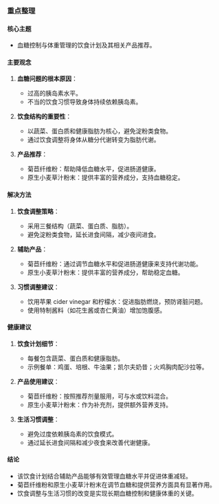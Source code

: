 ### 重点整理

#### 核心主题
- 血糖控制与体重管理的饮食计划及其相关产品推荐。

#### 主要观念
1. **血糖问题的根本原因**：
   - 过高的胰岛素水平。
   - 不当的饮食习惯导致身体持续依赖胰岛素。

2. **饮食结构的重要性**：
   - 以蔬菜、蛋白质和健康脂肪为核心，避免淀粉类食物。
   - 通过饮食调整将身体从糖分代谢转变为脂肪代谢。

3. **产品推荐**：
   - 菊苣纤维粉：帮助降低血糖水平，促进肠道健康。
   - 原生小麦草汁粉末：提供丰富的营养成分，支持血糖稳定。

#### 解决方法
1. **饮食调整策略**：
   - 采用三餐结构（蔬菜、蛋白质、脂肪）。
   - 避免淀粉类食物，延长进食间隔，减少夜间进食。

2. **辅助产品**：
   - 菊苣纤维粉：通过调节血糖水平和促进肠道健康来支持代谢功能。
   - 原生小麦草汁粉末：提供丰富的营养成分，帮助稳定血糖。

3. **习惯调整建议**：
   - 饮用苹果 cider vinegar 和柠檬水：促进脂肪燃烧，预防肾脏问题。
   - 使用特制酱料（如花生酱或杏仁黄油）增加饱腹感。

#### 健康建议
1. **饮食计划细节**：
   - 每餐包含蔬菜、蛋白质和健康脂肪。
   - 示例餐单：鸡蛋、培根、牛油果；凯尔夫奶昔；火鸡胸肉配沙拉等。

2. **产品使用建议**：
   - 菊苣纤维粉：按照推荐剂量服用，可与水或饮料混合。
   - 原生小麦草汁粉末：作为补充剂，提供额外营养支持。

3. **生活习惯调整**：
   - 避免过度依赖胰岛素的饮食模式。
   - 通过延长进食间隔和减少夜食来改善代谢健康。

#### 结论
- 该饮食计划结合辅助产品能够有效管理血糖水平并促进体重减轻。
- 菊苣纤维粉和原生小麦草汁粉末在调节血糖和提供营养方面具有显著作用。
- 饮食调整与生活习惯的改变是实现长期血糖控制和健康体重的关键。